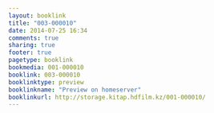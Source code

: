 ```yaml
---
layout: booklink
title: "003-000010"
date: 2014-07-25 16:34
comments: true
sharing: true
footer: true
pagetype: booklink 
bookmedia: 001-000010
booklink: 003-000010
booklinktype: preview
booklinkname: "Preview on homeserver"
booklinkurl: http://storage.kitap.hdfilm.kz/001-000010/
---
```

